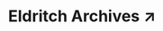 ---
title: Eldritch Archives ↗
nav_order: 13
redirect_to: https://docs.google.com/spreadsheets/d/1TzDe6x5TRpJevprYeh6xxdNXU5Wk40Q1GU30AKIrgAM/edit?usp=sharing
opens_in_new_tab: true
---